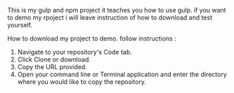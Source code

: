 This is my gulp and npm project it teaches you how to use gulp. if you want to demo my rpoject i will leave instruction of how to download and test yourself.

How to download my project to demo. follow instructions :
1. Navigate to your repository's Code tab.
2. Click Clone or download.
3. Copy the URL provided.
4. Open your command line or Terminal application and enter the directory where       you would like to copy the repository.